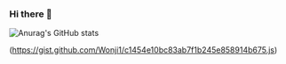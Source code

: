 ### Hi there 👋

![Anurag's GitHub stats](https://github-readme-stats.vercel.app/api?username=Wonji1&show_icons=true&theme=radical)

(https://gist.github.com/Wonji1/c1454e10bc83ab7f1b245e858914b675.js)
<!--
**Wonji1/Wonji1** is a ✨ _special_ ✨ repository because its `README.md` (this file) appears on your GitHub profile.

Here are some ideas to get you started:

- 🔭 I’m currently working on ...
- 🌱 I’m currently learning ...
- 👯 I’m looking to collaborate on ...
- 🤔 I’m looking for help with ...
- 💬 Ask me about ...
- 📫 How to reach me: ...
- 😄 Pronouns: ...
- ⚡ Fun fact: ...
-->
